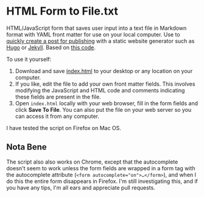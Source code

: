 # HTML Form to File.txt

HTML/JavaScript form that saves user input into a text file in Markdown format with YAML front matter for use on your local computer. Use to [quickly create a post for publishing](http://simongriffee.com/code/form-to-txt/) with a static website generator such as [Hugo](http://gohugo.io/) or [Jekyll](http://jekyllrb.com/). Based on [this code](https://thiscouldbebetter.wordpress.com/2012/12/18/loading-editing-and-saving-a-text-file-in-html5-using-javascrip/ "Loading, Editing, and Saving a Text File in HTML5 Using JavaScript").

To use it yourself: 

1. Download and save [index.html](https://raw.githubusercontent.com/hypertexthero/htmlformtofile/master/index.html) to your desktop or any location on your computer.
2. If you like, edit the file to add your own front matter fields. This involves modifying the JavaScript and HTML code and comments indicating these fields are present in the file.
3. Open `index.html` locally with your web browser, fill in the form fields and click **Save To File**. You can also put the file on your web server so you can access it from any computer.

I have tested the script on Firefox on Mac OS.

## Nota Bene 

The script also also works on Chrome, except that the autocomplete doesn't seem to work unless the form fields are wrapped in a form tag with the autocomplete attribute (`<form autocomplete="on">…</form>`), and when I do this the entire form disappears in Firefox. I'm still investigating this, and if you have any tips, I'm all ears and appreciate pull requests.